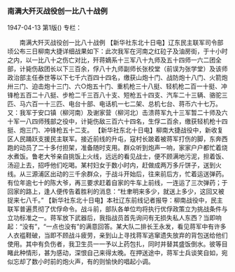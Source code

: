 ### 南满大歼灭战役创一比八十战例

1947-04-13
第1版()
专栏：

　　南满大歼灭战役创一比八十战例
    【新华社东北十日电】辽东民主联军司令部顷公布三日柳南大捷详细战果如下：此次我军在河南之红砬子及油房街，于十小时之内，以一比八十之伤亡对比，歼蒋嫡系十三军八十九师及五十四师一六二团全部，计毙伤敌团长以下三百余，俘八十九师副师长张校堂（前误为张学堂）及该师政治部主任泰世等以下七千六百四十四名，缴获山炮十门、战防炮十八门、火箭炮卅三门、迫击炮十三门、六○炮五十门、重机枪三十八挺、轻机枪二百一十挺、冲锋枪五百二十八挺、步枪二千三百八十支、短枪五十四支、汽车二十三辆、骆驼三匹、马六百一十三匹、电台十部、电话机一七二架、总机七台、蒋币六十七万。又：我军于安口镇（柳河南）及谢家营（柳河北）击溃蒋军九十三军暂二十师及六十军一八四师残部之役中，计毙伤敌三百六十四名，生俘二百余，缴获轻机枪十四挺、炮三门、冲锋枪五十二支。
    【新华社东北十日电】柳南大捷战役中，新收复区人民踊跃支援民主联军。接近前线的升屯，寇村长跛着被蒋军打伤的脚，东奔西跑的动员了二十多付担架，准备随时支用。群众听到炮声一响，家家户户都忙着烧水煮饭。鲁老大爷亲自挑饭上火线，远远的看见战士，便不顾满地污泥，担着饭、汤迎上去，招呼他们吃喝。某村妇女于数小时内，赶做成两万多斤饼子，送到火线。从三源浦区出动的三千余群众，于战斗开始后，往来前后方，忙着运送弹药。有位年逾七十的陈大爷，再三要求赶着自家的牛车上前线，一连运了三次弹药；于回家的路上，逢人便传告着胜利的消息：“杜聿明来多少，就送上多少，这回又被捉来七八千。”
    【新华社东北十日电】本社辽东前线记者报导：柳南战役中，民主联军普遍贯彻了优俘命令。战斗前，部队各单位均将执行优俘政策立为挑战条件与立功标准之一。蒋军放下武器后，我指战员首先询问有无损失私人东西？当即响起：“没有”，“一点也没有”的满意回答。某大队二排长王永发，看见蒋军中有许多人衣褴鞋破，当即不顾战斗疲劳，亲到山上寻找蒋军逃窜遗失放弃的背包送给他们使用。其中有负伤者，我卫生员一一予以上药包扎，同时并替其盛饭倒水。彼等目睹此种情形，甚为感动，深恨自己来得太晚。在押送途中，蒋军士兵谈笑自如，宛似忘却了数小时前的炮火声，有的则愉快的唱起小调。
